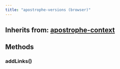 ```yaml
---
title: "apostrophe-versions (browser)"
---
```

## Inherits from: [apostrophe-context](../apostrophe-utils/browser-apostrophe-context.html)

## Methods
### addLinks()

